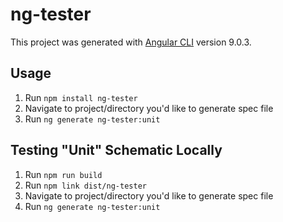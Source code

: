 # ng-tester

This project was generated with [Angular CLI](https://github.com/angular/angular-cli) version 9.0.3.

## Usage

1. Run `npm install ng-tester`
2. Navigate to project/directory you'd like to generate spec file
3. Run `ng generate ng-tester:unit`

## Testing "Unit" Schematic Locally

1. Run `npm run build`
2. Run `npm link dist/ng-tester`
3. Navigate to project/directory you'd like to generate spec file
4. Run `ng generate ng-tester:unit`
